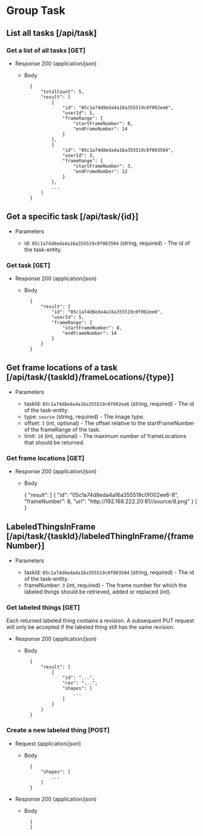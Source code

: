 # Group Task

## List all tasks [/api/task]

### Get a list of all tasks [GET]

+ Response 200 (application/json)

    + Body

            {
                "totalCount": 5,
                "result": [
                    {
                        "id": "05c1a74d8eda4a16a355519c0f002ee6",
                        "userId": 5,
                        "frameRange": {
                            "startFrameNumber": 8,
                            "endFrameNumber": 14
                        }
                    },
                    {
                        "id": "05c1a74d8eda4a16a355519c0f003504",
                        "userId": 3,
                        "frameRange": {
                            "startFrameNumber": 3,
                            "endFrameNumber": 12
                        }
                    },
                    ...
                ]
            }

## Get a specific task [/api/task/{id}]

+ Parameters

    + id: `05c1a74d8eda4a16a355519c0f003504` (string, required) - The id of the task-entity.

### Get task [GET]

+ Response 200 (application/json)

    + Body

            {
                "result": {
                    "id": "05c1a74d8eda4a16a355519c0f002ee6",
                    "userId": 5,
                    "frameRange": {
                        "startFrameNumber": 8,
                        "endFrameNumber": 14
                    }
                }
            }

## Get frame locations of a task [/api/task/{taskId}/frameLocations/{type}]

+ Parameters

    + taskId: `05c1a74d8eda4a16a355519c0f002ee6` (string, required) - The id of the task-entity.
    + type: `source` (string, required) - The image type.
    + offset: `3` (int, optional) - The offset relative to the startFrameNumber of the frameRange of the task.
    + limit: `10` (int, optional) - The maximum number of frameLocations that should be returned.

### Get frame locations [GET]

+ Response 200 (application/json)

    + Body

        {
            "result": [
                {
                    "id": "05c1a74d8eda4a16a355519c0f002ee6-8",
                    "frameNumber": 8,
                    "url": "http:\/\/192.168.222.20:81\/\/source\/8.png"
                }
            ]
        }

## LabeledThingsInFrame [/api/task/{taskId}/labeledThingInFrame/{frameNumber}]

+ Parameters

    + taskId: `05c1a74d8eda4a16a355519c0f003504` (string, required) - The id of the task-entity.
    + frameNumber: `3` (int, required) - The frame number for which the labeled things should be retrieved, added or replaced (int).

### Get labeled things [GET]

Each returned labeled thing contains a revision.
A subsequent PUT request will only be accepted if the labeled thing still has
the same revision.

+ Response 200 (application/json)

    + Body

            {
                "result": [
                    {
                        "id": "...",
                        "rev": "...",
                        "shapes": [
                            ...
                        ]
                    }
                ]
            }

### Create a new labeled thing [POST]

+ Request (application/json)

    + Body

            {
                "shapes": [
                    ...
                ]
            }

+ Response 200 (application/json)

    + Body

            {
            }
